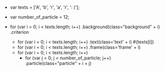 - var texts = ['A', 'b', 'r', 'a', 'r', ': )'];
- var number_of_particle = 12;

- for (var i = 0; i < texts.length; i++)
  .background(class="background" + i)
.criterion
  - for (var i = 0; i < texts.length; i++)
    .text(class='text' + i) #{texts[i]}
  - for (var i = 0; i < texts.length; i++)
    .frame(class='frame' + i)
  - for (var i = 0; i < texts.length; i++)
    - for (var j = 0; j < number_of_particle; j++)
      .particle(class="particle" + i + j)
      
     
